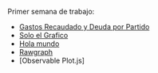 Primer semana de trabajo:

* [Gastos Recaudado y Deuda por Partido](https://public.tableau.com/views/EjemploTableau_s1/GastosRecaudadoyDeudasporCmara?:language=es-ES&publish=yes&:display_count=n&:origin=viz_share_link)
* [Solo el Grafico](https://gabyplaunick.github.io/infovis/s1/tableau.html)
* [Hola mundo](https://gabyplaunick.github.io/infovis/s1/holamundo.html)
* [Rawgraph](https://gabyplaunick.github.io/infovis/s1/Rawgraph.html)
* [Observable Plot.js]
